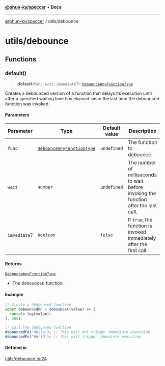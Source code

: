 [**@phun-ky/speccer**](../README.md) • **Docs**

***

[@phun-ky/speccer](../README.md) / utils/debounce

# utils/debounce

## Functions

### default()

> **default**(`func`, `wait`, `immediate`?): [`DebounceAnyFunctionType`](../types/debounce.md#debounceanyfunctiontype)

Creates a debounced version of a function that delays its execution until after a specified waiting time has elapsed since the last time the debounced function was invoked.

#### Parameters

| Parameter | Type | Default value | Description |
| ------ | ------ | ------ | ------ |
| `func` | [`DebounceAnyFunctionType`](../types/debounce.md#debounceanyfunctiontype) | `undefined` | The function to debounce. |
| `wait` | `number` | `undefined` | The number of milliseconds to wait before invoking the function after the last call. |
| `immediate`? | `boolean` | `false` | If `true`, the function is invoked immediately after the first call. |

#### Returns

[`DebounceAnyFunctionType`](../types/debounce.md#debounceanyfunctiontype)

- The debounced function.

#### Example

```ts
// Create a debounced function
const debouncedFn = debounce((value) => {
  console.log(value);
}, 500);

// Call the debounced function
debouncedFn('Hello'); // This will not trigger immediate execution
debouncedFn('World'); // This will trigger immediate execution
```

#### Defined in

[utils/debounce.ts:24](https://github.com/phun-ky/speccer/blob/main/src/utils/debounce.ts#L24)
